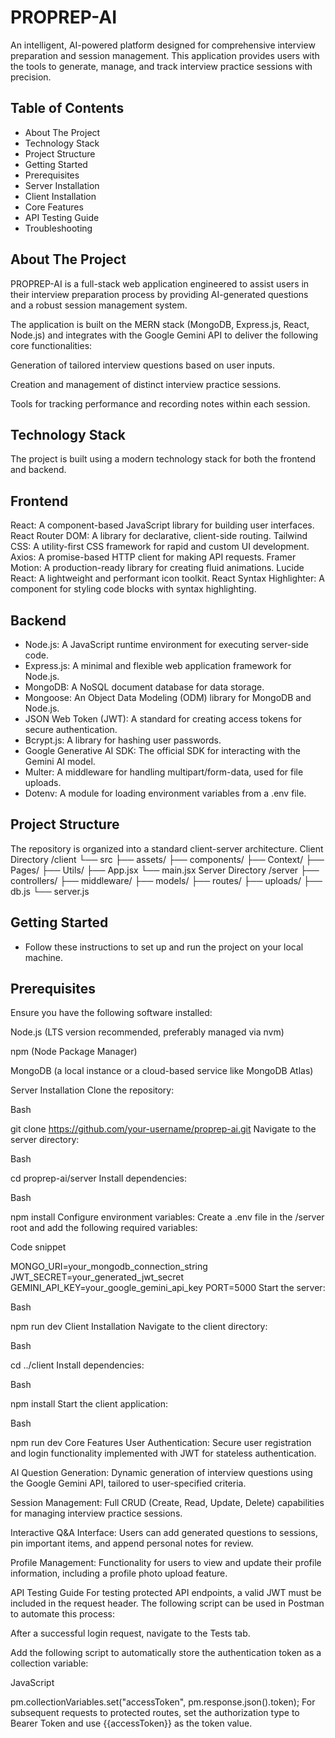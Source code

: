 # PROPREP-AI
An intelligent, AI-powered platform designed for comprehensive interview preparation and session management. This application provides users with the tools to generate, manage, and track interview practice sessions with precision.

## Table of Contents
- About The Project
- Technology Stack
- Project Structure
- Getting Started
- Prerequisites
- Server Installation
- Client Installation
- Core Features
- API Testing Guide
- Troubleshooting

## About The Project
PROPREP-AI is a full-stack web application engineered to assist users in their interview preparation process by providing AI-generated questions and a robust session management system.

The application is built on the MERN stack (MongoDB, Express.js, React, Node.js) and integrates with the Google Gemini API to deliver the following core functionalities:

Generation of tailored interview questions based on user inputs.

Creation and management of distinct interview practice sessions.

Tools for tracking performance and recording notes within each session.

## Technology Stack
The project is built using a modern technology stack for both the frontend and backend.

## Frontend
React: A component-based JavaScript library for building user interfaces.
React Router DOM: A library for declarative, client-side routing.
Tailwind CSS: A utility-first CSS framework for rapid and custom UI development.
Axios: A promise-based HTTP client for making API requests.
Framer Motion: A production-ready library for creating fluid animations.
Lucide React: A lightweight and performant icon toolkit.
React Syntax Highlighter: A component for styling code blocks with syntax highlighting.

## Backend
- Node.js: A JavaScript runtime environment for executing server-side code.
- Express.js: A minimal and flexible web application framework for Node.js.
- MongoDB: A NoSQL document database for data storage.
- Mongoose: An Object Data Modeling (ODM) library for MongoDB and Node.js.
- JSON Web Token (JWT): A standard for creating access tokens for secure authentication.
- Bcrypt.js: A library for hashing user passwords.
- Google Generative AI SDK: The official SDK for interacting with the Gemini AI model.
- Multer: A middleware for handling multipart/form-data, used for file uploads.
- Dotenv: A module for loading environment variables from a .env file.

## Project Structure
The repository is organized into a standard client-server architecture.
Client Directory
/client
└── src
    ├── assets/
    ├── components/
    ├── Context/
    ├── Pages/
    ├── Utils/
    ├── App.jsx
    └── main.jsx
Server Directory
/server
├── controllers/
├── middleware/
├── models/
├── routes/
├── uploads/
├── db.js
└── server.js

## Getting Started
- Follow these instructions to set up and run the project on your local machine.

## Prerequisites
Ensure you have the following software installed:

Node.js (LTS version recommended, preferably managed via nvm)

npm (Node Package Manager)

MongoDB (a local instance or a cloud-based service like MongoDB Atlas)

Server Installation
Clone the repository:

Bash

git clone https://github.com/your-username/proprep-ai.git
Navigate to the server directory:

Bash

cd proprep-ai/server
Install dependencies:

Bash

npm install
Configure environment variables: Create a .env file in the /server root and add the following required variables:

Code snippet

MONGO_URI=your_mongodb_connection_string
JWT_SECRET=your_generated_jwt_secret
GEMINI_API_KEY=your_google_gemini_api_key
PORT=5000
Start the server:

Bash

npm run dev
Client Installation
Navigate to the client directory:

Bash

cd ../client
Install dependencies:

Bash

npm install
Start the client application:

Bash

npm run dev
Core Features
User Authentication: Secure user registration and login functionality implemented with JWT for stateless authentication.

AI Question Generation: Dynamic generation of interview questions using the Google Gemini API, tailored to user-specified criteria.

Session Management: Full CRUD (Create, Read, Update, Delete) capabilities for managing interview practice sessions.

Interactive Q&A Interface: Users can add generated questions to sessions, pin important items, and append personal notes for review.

Profile Management: Functionality for users to view and update their profile information, including a profile photo upload feature.

API Testing Guide
For testing protected API endpoints, a valid JWT must be included in the request header. The following script can be used in Postman to automate this process:

After a successful login request, navigate to the Tests tab.

Add the following script to automatically store the authentication token as a collection variable:

JavaScript

pm.collectionVariables.set("accessToken", pm.response.json().token);
For subsequent requests to protected routes, set the authorization type to Bearer Token and use {{accessToken}} as the token value.